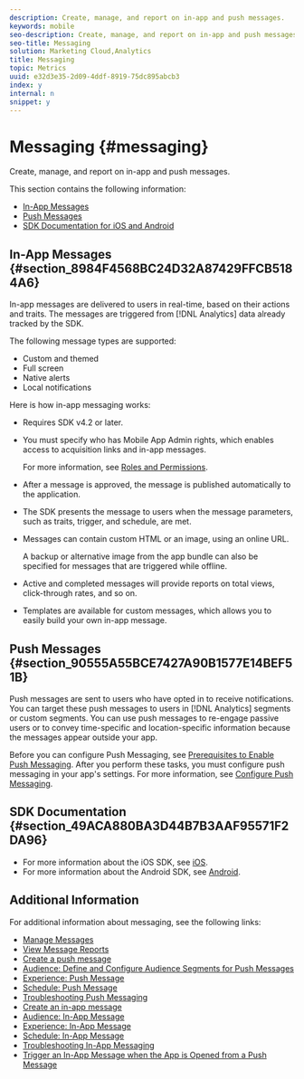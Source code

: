 ```yaml
---
description: Create, manage, and report on in-app and push messages.
keywords: mobile
seo-description: Create, manage, and report on in-app and push messages.
seo-title: Messaging
solution: Marketing Cloud,Analytics
title: Messaging
topic: Metrics
uuid: e32d3e35-2d09-4ddf-8919-75dc895abcb3
index: y
internal: n
snippet: y
---
```


# Messaging {#messaging}

Create, manage, and report on in-app and push messages.

This section contains the following information:

* [In-App Messages](../in-app-messaging/in-app-messaging.md#section_8984F4568BC24D32A87429FFCB5184A6) 
* [Push Messages](../in-app-messaging/in-app-messaging.md#section_90555A55BCE7427A90B1577E14BEF51B) 
* [SDK Documentation for iOS and Android](../in-app-messaging/in-app-messaging.md#section_49ACA880BA3D44B7B3AAF95571F2DA96)

## In-App Messages {#section_8984F4568BC24D32A87429FFCB5184A6}

In-app messages are delivered to users in real-time, based on their actions and traits. The messages are triggered from [!DNL Analytics] data already tracked by the SDK.

The following message types are supported:

* Custom and themed 
* Full screen 
* Native alerts 
* Local notifications

Here is how in-app messaging works:

* Requires SDK v4.2 or later. 
* You must specify who has Mobile App Admin rights, which enables access to acquisition links and in-app messages.

  For more information, see [Roles and Permissions](../gs/c-mob-roles-and-permissions.md#concept_B1EC13F686F742D1AD7025C38F60A70D). 
* After a message is approved, the message is published automatically to the application. 
* The SDK presents the message to users when the message parameters, such as traits, trigger, and schedule, are met. 
* Messages can contain custom HTML or an image, using an online URL.

  A backup or alternative image from the app bundle can also be specified for messages that are triggered while offline. 
* Active and completed messages will provide reports on total views, click-through rates, and so on. 
* Templates are available for custom messages, which allows you to easily build your own in-app message.

## Push Messages {#section_90555A55BCE7427A90B1577E14BEF51B}

Push messages are sent to users who have opted in to receive notifications. You can target these push messages to users in [!DNL Analytics] segments or custom segments. You can use push messages to re-engage passive users or to convey time-specific and location-specific information because the messages appear outside your app.

Before you can configure Push Messaging, see [Prerequisites to Enable Push Messaging](../c-manage-app-settings/c-mob-confg-app/configure-push-messaging/prerequisites-push-messaging.md#concept_28A61FEE3C7F48F1866BD1995EC43ACE). After you perform these tasks, you must configure push messaging in your app's settings. For more information, see [Configure Push Messaging](../c-manage-app-settings/c-mob-confg-app/configure-push-messaging/configure-push-messaging.md#concept_37A4002F4EA549C99FFD9EBC95554D9C).

## SDK Documentation {#section_49ACA880BA3D44B7B3AAF95571F2DA96}

* For more information about the iOS SDK, see [iOS](https://marketing.adobe.com/resources/help/en_US/mobile/ios/). 
* For more information about the Android SDK, see [Android](https://marketing.adobe.com/resources/help/en_US/mobile/android/).

## Additional Information

For additional information about messaging, see the following links:

* [Manage Messages](messages-manage/messages-manage.md)
* [View Message Reports](messages-manage/view-message-reports.md)
* [Create a push message](t-create-push-message/t-create-push-message.md)
* [Audience: Define and Configure Audience Segments for Push Messages](t-create-push-message/c-audience-push-message.md)
* [Experience: Push Message](t-create-push-message/c-experience--push-message.md)
* [Schedule: Push Message](t-create-push-message/c-schedule-push-message.md)
* [Troubleshooting Push Messaging](t-create-push-message/c-troubleshooting-push-messaging.md)
* [Create an in-app message](t-in-app-message/t-in-app-message.md)
* [Audience: In-App Message](t-in-app-message/c-audience-in-app-message.md)
* [Experience: In-App Message](t-in-app-message/c-experience-in-app-message.md)
* [Schedule: In-App Message](t-in-app-message/c-schedule-in-app-message.md)
* [Troubleshooting In-App Messaging](t-in-app-message/in-apps-ts.md)
* [Trigger an In-App Message when the App is Opened from a Push Message](t-mob-trig-in-app-open-app-from-push.md)
